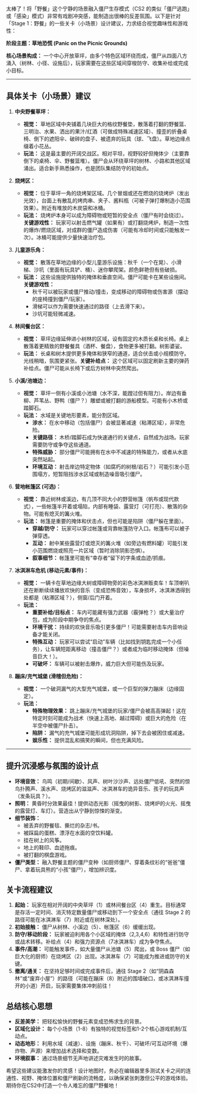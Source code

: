 太棒了！将「野餐」这个宁静的场景融入僵尸生存模式（CS2 的类似「僵尸逃跑」或「感染」模式）非常有戏剧冲突感，能制造出很棒的反差氛围。以下是针对「Stage 1：野餐」的一些关卡（小场景）设计建议，力求结合视觉趣味性和游戏性：

**阶段主题：草地恐慌 (Panic on the Picnic Grounds)**

**核心场景构成：** 一个中心开放草坪，由多个特色区域环绕而成，僵尸从四面八方涌入（树林、小径、设施后），玩家需要在这些区域间穿梭防守、收集补给或完成小目标。

---

## 具体关卡（小场景）建议

1.  **中央野餐草坪：**
    *   **视觉：** 草地区域中央铺着几块巨大的格纹野餐垫，散落着打翻的野餐篮、三明治、水果、洒出的果汁/红酒（可做成特殊减速区域）、撞歪的折叠桌椅、倒下的遮阳伞、破碎的盘子、被遗弃的玩具（球、飞盘）。草地边缘点缀着小花丛。
    *   **玩法：** 这是最主要的开阔交战区。相对平坦，视野较好但掩体少（主要靠倒下的桌椅、伞、野餐篮堆）。僵尸会从环绕草坪的树林、小路和其他区域涌出。适合新手熟悉操作，也是团队集结防守的初始点。

2.  **烧烤区：**
    *   **视觉：** 位于草坪一角的烧烤架区域。几个冒烟或还在燃烧的烧烤炉（发出光效），台面上有散乱的烤肉串、夹子、酱料瓶（可被子弹打爆制造小范围效果）。附近有堆放的木炭袋和冰桶。
    *   **玩法：** 烧烤炉本身可以成为障碍物或短暂的安全点（僵尸有时会绕过）。**关键游戏性：** 玩家可以射击燃气罐（如果有）或打翻烧烤炉，制造一次性的爆炸/燃烧区域，对成群的僵尸造成伤害（可能有冷却时间或只能触发一次）。冰桶可能提供少量快速治疗包。

3.  **儿童游乐角：**
    *   **视觉：** 散落在草地边缘的小型儿童游乐设施：秋千（一个在晃）、小滑梯、沙坑（里面有玩具铲、桶）、迷你攀爬架。颜色鲜艳但有些破损。
    *   **玩法：** 这些设施提供独特的掩体和垂直空间。僵尸可能卡在某些设施间。**关键游戏性：**
        *   秋千可以被玩家或僵尸推动/撞击，变成移动的障碍物或伤害源（摆动的座椅撞到僵尸/玩家）。
        *   滑梯可以作为需要快速通过的路径（上去滑下来）。
        *   沙坑可能轻微减速。

4.  **林间餐台区：**
    *   **视觉：** 草坪边缘延伸进小树林的区域，设有固定的木质长桌和长椅。桌上散落着更精致的野餐餐具（酒杯、餐盘），食物更多被打翻。树影婆娑。
    *   **玩法：** 长桌和树木提供更多掩体和狭窄的通道，适合伏击或小规模防守。光线稍暗，氛围更紧张。**关键补给点：** 这个区域可以固定刷新主要的弹药补给点。僵尸可能从长椅下或后方树林中突然爬出。

5.  **小溪/池塘边：**
    *   **视觉：** 草坪一侧有小溪或小池塘（水不深，能蹚过但有阻力）。岸边有垂柳、芦苇丛、野鸭（僵尸？）雕塑或被打翻的游船模型。可能有小木桥或踏脚石。
    *   **玩法：** 水域是关键地形要素，能分割区域。
        *   **涉水：** 在水中移动（包括僵尸）会被显著减速（粘滞区域），非常危险。
        *   **关键路径：** 木桥/踏脚石成为快速通行的关键点，自然成为战场。玩家需要防守或争夺这些通道。
        *   **特殊威胁：** 部分僵尸可能拥有在水中不减速的特殊能力，或者从水底突然站起。
        *   **环境互动：** 射击岸边特定物体（如腐朽的树根/岩石？）可能引发小范围塌方，短暂阻挡涉水区域或制造噪音吸引僵尸。

6.  **营地帐篷区 (可选)：**
    *   **视觉：** 靠近树林或溪边，有几顶不同大小的野营帐篷（帆布或现代款式），一些帐篷半开着或塌陷，内部有睡袋、露营灯（可打亮）、散落的杂物。可能有熄灭的篝火堆。
    *   **玩法：** 帐篷是重要的掩体和伏击点，但也可能是陷阱（僵尸躲在里面）。
        *   **穿越/防守：** 玩家可以穿过帐篷或背靠帐篷防守入口。帐篷布可以被子弹穿透。
        *   **互动：** 射中某些露营灯或熄灭的篝火堆（如旁边有燃料罐）可能引发小范围燃烧或照亮一片区域（暂时消除阴影恐惧）。
        *   **叙事细节：** 帐篷里可能有“幸存者”留下的字条或血迹/抓痕。

7.  **冰淇淋车危机 (移动元素/事件)：**
    *   **视觉：** 一辆卡在草地边缘大树或障碍物旁的彩色冰淇淋贩卖车！车顶喇叭还在断断续续播放欢快的音乐（变成恐怖音效），车身损坏，冰淇淋洒得到处都是（粘滞区域？），侧窗/后门开着。
    *   **玩法：**
        *   **重要补给/目标点：** 车内可能藏有强力武器（霰弹枪？）或大量治疗包，成为阶段中期争夺的焦点。
        *   **环境干扰：** 持续的欢快音乐吸引更多僵尸！可能需要射击车内音响设备才能关闭。
        *   **特殊互动：** 玩家可以尝试“启动”车辆（比如找到钥匙完成一个小任务），让车辆短距离移动（撞击僵尸？）或者成为临时移动掩体（但噪音巨大！）。
        *   **可破坏：** 车辆可以被射击爆炸，威力巨大但可能伤及玩家。

8.  **蹦床/充气城堡 (滑稽但危险)：**
    *   **视觉：** 一个破洞漏气的大型充气城堡，或一个巨型的弹力蹦床（边缘固定）。
    *   **玩法：**
        *   **特殊物理效果：** 跳上蹦床/充气城堡的玩家/僵尸会被高高弹起！这在特定时刻可能成为战术（快速上高地、越过障碍）或巨大的危险（在半空中被僵尸扑击）。
        *   **陷阱：** 漏气的充气城堡可能形成坑洞陷阱，掉下去会被困住或减速。
        *   **娱乐性：** 提供混乱和搞笑的瞬间，但也充满风险。

---

## 提升沉浸感与氛围的设计点

*   **环境音效：** 鸟鸣（初期/间歇）、风声、树叶沙沙声、远处僵尸低吼、突然的惊鸟扑腾声、溪水声、烧烤区的滋滋声、冰淇淋车的诡异音乐、孩子的玩具声（发条玩具？）。
*   **照明：** 黄昏时分效果最佳！提供动态光影（摇曳的树影、烧烤炉的火光、摇曳的露营灯、车灯）。营造出从宁静到惊悚的渐变。
*   **细节装饰：**
    *   被丢弃的野餐毯、撕烂的杂志/书。
    *   被踩扁的蛋糕、漂浮在水面的空饮料罐。
    *   挂在树上的风筝。
    *   地上的鞋印、血迹拖痕。
    *   被打翻的棋盘游戏。
*   **僵尸类型：** 融入野餐主题的僵尸变种（如厨师僵尸、穿着条纹衫的“爸爸”僵尸、拿着玩具熊的“小孩”僵尸），增加辨识度。

## 关卡流程建议

1.  **起始：** 玩家在相对开阔的中央草坪（1）或林间餐台区（4）重生。目标通常是存活一定时间、消灭特定数量僵尸或移动到下一个安全点（通往 Stage 2 的路径可能在冰淇淋车（7）附近或在树林深处）。
2.  **初始接触：** 僵尸从树林、小溪边（5）、帐篷区（6）缓缓出现。
3.  **防守/移动阶段：** 玩家被迫利用各个小区域的掩体（2,3,4,6）和特性进行防守或战术转移。补给点（4）和强力资源点（7冰淇淋车）成为争夺焦点。
4.  **事件/高潮：** 可能触发事件，如大量僵尸从池塘（5）爬出，或 Boss 僵尸（如巨大化的厨师）在烧烤区（2）出现。冰淇淋车（7）可能成为推进或防守的关键。
5.  **撤离/通关：** 在坚持足够时间或完成事件后，通往 Stage 2（如“阴森森林”或“废弃小屋”）的路径（可能在蹦床（8）附近的围墙破口，或冰淇淋车撞开的小道）开启，玩家需要集体冲刺前往！

## 总结核心思想

*   **反差美学：** 把轻松愉快的野餐元素变成恐怖求生的背景。
*   **区域化设计：** 每个小场景（1-8）有独特的视觉标签和1-2个核心游戏机制/互动点。
*   **动态地形：** 利用水域（减速）、设施（蹦床、秋千）、可破坏/可互动环境（爆炸物、声源）来增加战术选择和变数。
*   **环境叙事：** 通过场景细节无声地讲述灾难发生时的故事。

希望这些建议能激发你的灵感！设计地图时，务必在编辑器里多测试关卡之间的连通性、视野、掩体位置和僵尸刷新的流畅度，以确保紧张刺激但公平的游戏体验。期待你在CS2中打造一个令人难忘的僵尸野餐地！
